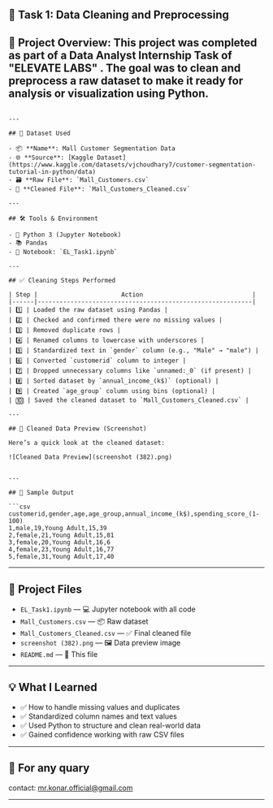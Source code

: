 📁 Task 1: Data Cleaning and Preprocessing
---

🚀 Project Overview: 
This project was completed as part of a Data Analyst Internship Task of "ELEVATE LABS" . The goal was to clean and preprocess a raw dataset to make it ready for analysis or visualization using Python.
---

````

---

## 📁 Dataset Used

- 📦 **Name**: Mall Customer Segmentation Data  
- 🌐 **Source**: [Kaggle Dataset](https://www.kaggle.com/datasets/vjchoudhary7/customer-segmentation-tutorial-in-python/data)  
- 🗃 **Raw File**: `Mall_Customers.csv`  
- 🧼 **Cleaned File**: `Mall_Customers_Cleaned.csv`

---

## 🛠️ Tools & Environment

- 🐍 Python 3 (Jupyter Notebook)
- 📚 Pandas
- 📓 Notebook: `EL_Task1.ipynb`

---

## ✅ Cleaning Steps Performed

| Step |                       Action                              |
|------|-----------------------------------------------------------|
| 1️⃣ | Loaded the raw dataset using Pandas |
| 2️⃣ | Checked and confirmed there were no missing values |
| 3️⃣ | Removed duplicate rows |
| 4️⃣ | Renamed columns to lowercase with underscores |
| 5️⃣ | Standardized text in `gender` column (e.g., "Male" → "male") |
| 6️⃣ | Converted `customerid` column to integer |
| 7️⃣ | Dropped unnecessary columns like `unnamed:_0` (if present) |
| 8️⃣ | Sorted dataset by `annual_income_(k$)` (optional) |
| 9️⃣ | Created `age_group` column using bins (optional) |
| 🔟 | Saved the cleaned dataset to `Mall_Customers_Cleaned.csv` |

---

## 📸 Cleaned Data Preview (Screenshot)

Here’s a quick look at the cleaned dataset:

![Cleaned Data Preview](screenshot (382).png)


---

## 🧪 Sample Output

```csv
customerid,gender,age,age_group,annual_income_(k$),spending_score_(1-100)
1,male,19,Young Adult,15,39
2,female,21,Young Adult,15,81
3,female,20,Young Adult,16,6
4,female,23,Young Adult,16,77
5,female,31,Young Adult,17,40
````

---

## 📁 Project Files

* `EL_Task1.ipynb` — 💻 Jupyter notebook with all code
* `Mall_Customers.csv` — 📦 Raw dataset
* `Mall_Customers_Cleaned.csv` — ✅ Final cleaned file
* `screenshot (382).png` — 🖼️ Data preview image
* `README.md` — 📝 This file

---

## 💡 What I Learned

* ✅ How to handle missing values and duplicates
* ✅ Standardized column names and text values
* ✅ Used Python to structure and clean real-world data
* ✅ Gained confidence working with raw CSV files

---

## 🔮 For any quary

contact: mr.konar.official@gmail.com

---

```
